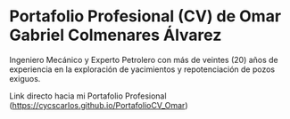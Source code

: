 # Portafolio Profesional (CV) de Omar Gabriel Colmenares Álvarez

Ingeniero Mecánico y Experto Petrolero con más de veintes (20) años de experiencia en la exploración de yacimientos y repotenciación de pozos exiguos.

Link directo hacia mi Portafolio Profesional (https://cycscarlos.github.io/PortafolioCV_Omar)
